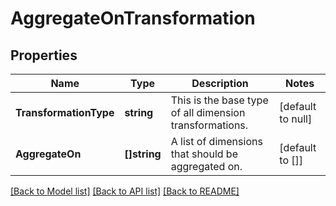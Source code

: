 # AggregateOnTransformation

## Properties
Name | Type | Description | Notes
------------ | ------------- | ------------- | -------------
**TransformationType** | **string** | This is the base type of all dimension transformations. | [default to null]
**AggregateOn** | **[]string** | A list of dimensions that should be aggregated on. | [default to []]

[[Back to Model list]](../README.md#documentation-for-models) [[Back to API list]](../README.md#documentation-for-api-endpoints) [[Back to README]](../README.md)

